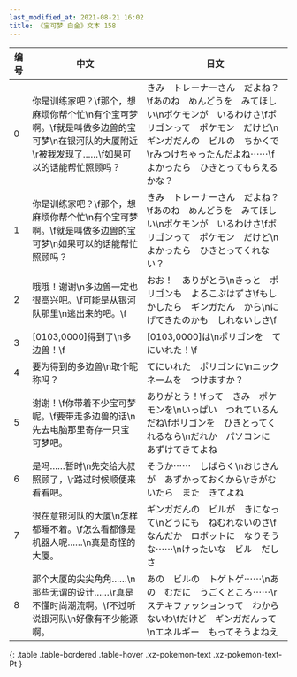 ```yaml
---
last_modified_at: 2021-08-21 16:02
title: 《宝可梦 白金》文本 158
---
```

| 编号 | 中文 | 日文 |
| ---- | ---- | ---- |
| 0 | 你是训练家吧？\f那个，想麻烦你帮个忙\n有个宝可梦啊。\f就是叫做多边兽的宝可梦\n在银河队的大厦附近\r被我发现了……\f如果可以的话能帮忙照顾吗？ | きみ　トレーナーさん　だよね？\fあのね　めんどうを　みてほしい\nポケモンが　いるわけさ\fポリゴンって　ポケモン　だけど\nギンガだんの　ビルの　ちかくで\rみつけちゃったんだよね⋯⋯\fよかったら　ひきとってもらえるかな？ |
| 1 | 你是训练家吧？\f那个，想麻烦你帮个忙\n有个宝可梦啊。\f就是叫做多边兽的宝可梦\n如果可以的话能帮忙照顾吗？ | きみ　トレーナーさん　だよね？\fあのね　めんどうを　みてほしい\nポケモンが　いるわけさ\fポリゴンって　ポケモン　だけど\nよかったら　ひきとってくれない？ |
| 2 | 哦哦！谢谢\n多边兽一定也很高兴吧。\f可能是从银河队那里\n逃出来的吧。\f | おお！　ありがとう\nきっと　ポリゴンも　よろこぶはずさ\fもしかしたら　ギンガだん　から\nにげてきたのかも　しれないしさ\f |
| 3 | [0103,0000]得到了\n多边兽！\f | [0103,0000]は\nポリゴンを　てにいれた！\f |
| 4 | 要为得到的多边兽\n取个昵称吗？ | てにいれた　ポリゴンに\nニックネームを　つけますか？ |
| 5 | 谢谢！\f你带着不少宝可梦呢。\f要带走多边兽的话\n先去电脑那里寄存一只宝可梦吧。 | ありがとう！\fって　きみ　ポケモンを\nいっぱい　つれているんだね\fポリゴンを　ひきとってくれるなら\nだれか　パソコンに　あずけてきてよね |
| 6 | 是吗……暂时\n先交给大叔照顾了，\r路过时候顺便来看看吧。 | そうか⋯⋯　しばらく\nおじさんが　あずかっておくから\rきがむいたら　また　きてよね |
| 7 | 很在意银河队的大厦\n怎样都睡不着。\f怎么看都像是机器人呢……\n真是奇怪的大厦。 | ギンガだんの　ビルが　きになって\nどうにも　ねむれないのさ\fなんだか　ロボットに　なりそうな⋯⋯\nけったいな　ビル　だしさ |
| 8 | 那个大厦的尖尖角角……\n那些无谓的设计……\r真是不懂时尚潮流啊。\f不过听说银河队\n好像有不少能源啊。 | あの　ビルの　トゲトゲ⋯⋯\nあの　むだに　うごくところ⋯⋯\rステキファッションって　わからないわ\fだけど　ギンガだんって\nエネルギー　もってそうよねえ |
{: .table .table-bordered .table-hover .xz-pokemon-text .xz-pokemon-text-Pt }